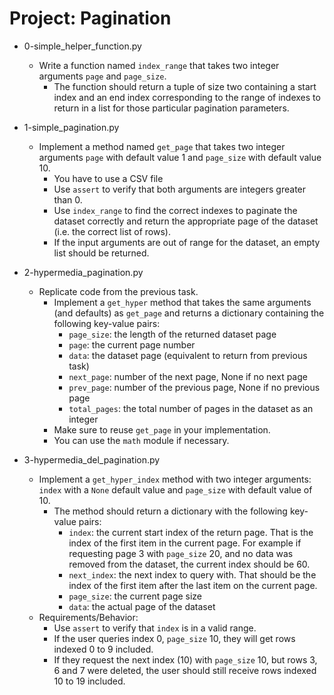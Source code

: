 # Project: Pagination

*   0-simple_helper_function.py
    - Write a function named `index_range` that takes two integer arguments `page` and `page_size`.
      - The function should return a tuple of size two containing a start index and an end index corresponding to the range of indexes to return in a list for those particular pagination parameters.

*   1-simple_pagination.py
    - Implement a method named `get_page` that takes two integer arguments `page` with default value 1 and `page_size` with default value 10.
      - You have to use a CSV file
      - Use `assert` to verify that both arguments are integers greater than 0.
      - Use `index_range` to find the correct indexes to paginate the dataset correctly and return the appropriate page of the dataset (i.e. the correct list of rows).
      - If the input arguments are out of range for the dataset, an empty list should be returned.

*   2-hypermedia_pagination.py
    - Replicate code from the previous task.
      - Implement a `get_hyper` method that takes the same arguments (and defaults) as `get_page` and returns a dictionary containing the following key-value pairs:
        - `page_size`: the length of the returned dataset page
        - `page`: the current page number
        - `data`: the dataset page (equivalent to return from previous task)
        - `next_page`: number of the next page, None if no next page
        - `prev_page`: number of the previous page, None if no previous page
        - `total_pages`: the total number of pages in the dataset as an integer
      - Make sure to reuse `get_page` in your implementation.
      - You can use the `math` module if necessary.

*   3-hypermedia_del_pagination.py
    - Implement a `get_hyper_index` method with two integer arguments: `index` with a `None` default value and `page_size` with default value of 10.
      - The method should return a dictionary with the following key-value pairs:
        - `index`: the current start index of the return page. That is the index of the first item in the current page. For example if requesting page 3 with `page_size` 20, and no data was removed from the dataset, the current index should be 60.
        - `next_index`: the next index to query with. That should be the index of the first item after the last item on the current page.
        - `page_size`: the current page size
        - `data`: the actual page of the dataset
    - Requirements/Behavior:
      - Use `assert` to verify that `index` is in a valid range.
      - If the user queries index 0, `page_size` 10, they will get rows indexed 0 to 9 included.
      - If they request the next index (10) with `page_size` 10, but rows 3, 6 and 7 were deleted, the user should still receive rows indexed 10 to 19 included.
